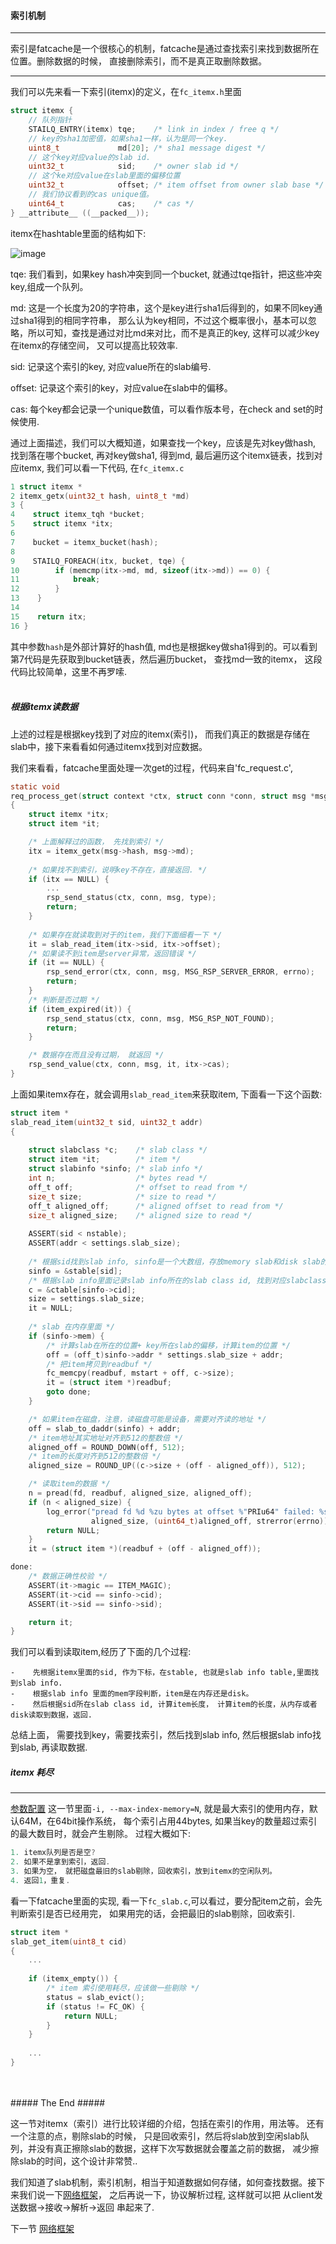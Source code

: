 #### 索引机制 ####

-------------------------

索引是fatcache是一个很核心的机制，fatcache是通过查找索引来找到数据所在位置。删除数据的时候，
直接删除索引，而不是真正取删除数据。

--------------------------

我们可以先来看一下索引(itemx)的定义，在`fc_itemx.h`里面
```c
struct itemx {
    // 队列指针
    STAILQ_ENTRY(itemx) tqe;    /* link in index / free q */
    // key的sha1加密值，如果sha1一样，认为是同一个key.
    uint8_t             md[20]; /* sha1 message digest */
    // 这个key对应value的slab id.
    uint32_t            sid;    /* owner slab id */
    // 这个ke对应value在slab里面的偏移位置
    uint32_t            offset; /* item offset from owner slab base */
    // 我们协议看到的cas unique值。
    uint64_t            cas;    /* cas */
} __attribute__ ((__packed__));
```

itemx在hashtable里面的结构如下:

![image](https://github.com/git-hulk/fatcache-note/blob/master/snapshot/hashtable.png)

tqe: 我们看到，如果key hash冲突到同一个bucket, 就通过tqe指针，把这些冲突key,组成一个队列。

md: 这是一个长度为20的字符串，这个是key进行sha1后得到的，如果不同key通过sha1得到的相同字符串，
那么认为key相同，不过这个概率很小，基本可以忽略，所以可知，查找是通过对比md来对比，而不是真正的key,
这样可以减少key在itemx的存储空间， 又可以提高比较效率.

sid: 记录这个索引的key, 对应value所在的slab编号.

offset: 记录这个索引的key，对应value在slab中的偏移。

cas: 每个key都会记录一个unique数值，可以看作版本号，在check and set的时候使用.

通过上面描述，我们可以大概知道，如果查找一个key，应该是先对key做hash, 找到落在哪个bucket, 再对key做sha1,
得到md, 最后遍历这个itemx链表，找到对应itemx, 我们可以看一下代码, 在`fc_itemx.c`
```c
1 struct itemx *
2 itemx_getx(uint32_t hash, uint8_t *md)
3 {
4    struct itemx_tqh *bucket;
5    struct itemx *itx;
6
7    bucket = itemx_bucket(hash);
8
9    STAILQ_FOREACH(itx, bucket, tqe) {
10        if (memcmp(itx->md, md, sizeof(itx->md)) == 0) {
11            break;
12        }   
13    }   
14
15    return itx;
16 }
```

其中参数`hash`是外部计算好的hash值, md也是根据key做sha1得到的。可以看到第7代码是先获取到bucket链表，然后遍历bucket，
查找md一致的itemx， 这段代码比较简单，这里不再罗嗦.
<br />
<br />
##### 根据itemx读数据 #####

上述的过程是根据key找到了对应的itemx(索引)， 而我们真正的数据是存储在slab中，接下来看看如何通过itemx找到对应数据。

我们来看看，fatcache里面处理一次get的过程，代码来自'fc_request.c',
```c
static void
req_process_get(struct context *ctx, struct conn *conn, struct msg *msg)
{
    struct itemx *itx;
    struct item *it;

    /* 上面解释过的函数， 先找到索引 */
    itx = itemx_getx(msg->hash, msg->md);
    
    /* 如果找不到索引，说明key不存在，直接返回. */
    if (itx == NULL) {
        ...
        rsp_send_status(ctx, conn, msg, type);
        return;
    }
    
    /* 如果存在就读取到对于的item，我们下面细看一下 */
    it = slab_read_item(itx->sid, itx->offset);
    /* 如果读不到item是server异常，返回错误 */
    if (it == NULL) {
        rsp_send_error(ctx, conn, msg, MSG_RSP_SERVER_ERROR, errno);
        return;
    }
    /* 判断是否过期 */
    if (item_expired(it)) {
        rsp_send_status(ctx, conn, msg, MSG_RSP_NOT_FOUND);
        return;
    }

    /* 数据存在而且没有过期， 就返回 */
    rsp_send_value(ctx, conn, msg, it, itx->cas);
}
```
上面如果itemx存在，就会调用`slab_read_item`来获取item, 下面看一下这个函数:
```c
struct item *
slab_read_item(uint32_t sid, uint32_t addr)
{
    
    struct slabclass *c;    /* slab class */
    struct item *it;        /* item */
    struct slabinfo *sinfo; /* slab info */
    int n;                  /* bytes read */
    off_t off;              /* offset to read from */
    size_t size;            /* size to read */
    off_t aligned_off;      /* aligned offset to read from */
    size_t aligned_size;    /* aligned size to read */
    
    ASSERT(sid < nstable);
    ASSERT(addr < settings.slab_size);
    
    /* 根据sid找到slab info, sinfo是一个大数组，存放memory slab和disk slab的所有slab info. */
    sinfo = &stable[sid];
    /* 根据slab info里面记录slab info所在的slab class id, 找到对应slabclass */
    c = &ctable[sinfo->cid];
    size = settings.slab_size;
    it = NULL;
    
    /* slab 在内存里面 */
    if (sinfo->mem) {
        /* 计算slab在所在的位置+ key所在slab的偏移，计算item的位置 */
        off = (off_t)sinfo->addr * settings.slab_size + addr;
        /* 把item拷贝到readbuf */
        fc_memcpy(readbuf, mstart + off, c->size);
        it = (struct item *)readbuf;
        goto done;
    }

    /* 如果item在磁盘，注意，读磁盘可能是设备，需要对齐读的地址 */
    off = slab_to_daddr(sinfo) + addr;
    /* item地址其实地址对齐到512的整数倍 */
    aligned_off = ROUND_DOWN(off, 512);
    /* item的长度对齐到512的整数倍 */
    aligned_size = ROUND_UP((c->size + (off - aligned_off)), 512);

    /* 读取item的数据 */
    n = pread(fd, readbuf, aligned_size, aligned_off);
    if (n < aligned_size) {
        log_error("pread fd %d %zu bytes at offset %"PRIu64" failed: %s", fd,
                  aligned_size, (uint64_t)aligned_off, strerror(errno));
        return NULL;
    }
    it = (struct item *)(readbuf + (off - aligned_off));

done:
    /* 数据正确性校验 */
    ASSERT(it->magic == ITEM_MAGIC);
    ASSERT(it->cid == sinfo->cid);
    ASSERT(it->sid == sinfo->sid);

    return it;
}
```

我们可以看到读取item,经历了下面的几个过程:
```
-    先根据itemx里面的sid, 作为下标，在stable, 也就是slab info table,里面找到slab info.
-    根据slab info 里面的mem字段判断，item是在内存还是disk。
-    然后根据sid所在slab class id, 计算item长度， 计算item的长度，从内存或者disk读取到数据，返回.
```

总结上面， 需要找到key，需要找索引，然后找到slab info, 然后根据slab info找到slab, 再读取数据.

##### itemx 耗尽 #####

----------------------

[参数配置](./configure.md) 这一节里面`-i, --max-index-memory=N`, 就是最大索引的使用内存，默认64M，在64bit操作系统，
每个索引占用44bytes, 如果当key的数量超过索引的最大数目时，就会产生剔除。
过程大概如下:
```c
1. itemx队列是否是空? 
2. 如果不是拿到索引，返回.
3. 如果为空， 就把磁盘最旧的slab剔除，回收索引，放到itemx的空闲队列。
4. 返回1，重复.
```
看一下fatcache里面的实现, 看一下`fc_slab.c`,可以看过，要分配item之前，会先判断索引是否已经用完，
如果用完的话，会把最旧的slab剔除，回收索引.
```c
struct item *
slab_get_item(uint8_t cid)
{
    ...
   
    if (itemx_empty()) {
        /* item 索引使用耗尽，应该做一些剔除 */
        status = slab_evict();
        if (status != FC_OK) {
            return NULL;
        }   
    } 
    
    ...
}

```
<br />
<br />
##### The End #####

这一节对itemx（索引）进行比较详细的介绍，包括在索引的作用，用法等。 还有一个注意的点，剔除slab的时候，
只是回收索引，然后将slab放到空闲slab队列，并没有真正擦除slab的数据，这样下次写数据就会覆盖之前的数据，
减少擦除slab的时间，这个设计非常赞..

我们知道了slab机制，索引机制，相当于知道数据如何存储，如何查找数据。接下来我们说一下[网络框架](./network.md)，
之后再说一下，协议解析过程, 这样就可以把 从client发送数据->接收->解析->返回 串起来了.

下一节 [网络框架](./network.md)
